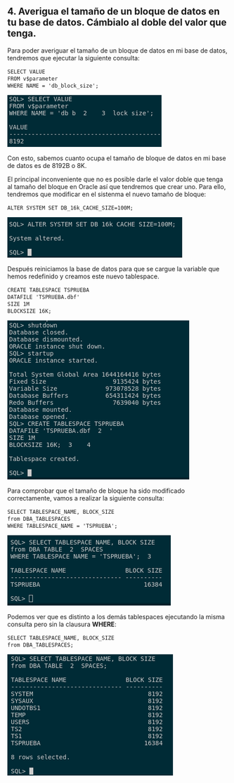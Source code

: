 ## 4. Averigua el tamaño de un bloque de datos en tu base de datos. Cámbialo al doble del valor que tenga.

Para poder averiguar el tamaño de un bloque de datos en mi base de datos, tendremos que ejecutar la siguiente consulta:

```
SELECT VALUE 
FROM v$parameter 
WHERE NAME = 'db_block_size';
```

![Oracle foto 9](img/9.png)

Con esto, sabemos cuanto ocupa el tamaño de bloque de datos en mi base de datos es de 8192B o 8K.

El principal inconveniente que no es posible darle el valor doble que tenga al tamaño del bloque en Oracle así que tendremos que crear uno. 
Para ello, tendremos que modificar en el sistenma el nuevo tamaño de bloque:

```
ALTER SYSTEM SET DB_16k_CACHE_SIZE=100M;
```

![Oracle foto 10](img/10.png)

Después reiniciamos la base de datos para que se cargue la variable que hemos redefinido y creamos este nuevo tablespace.

```
CREATE TABLESPACE TSPRUEBA 
DATAFILE 'TSPRUEBA.dbf' 
SIZE 1M 
BLOCKSIZE 16K;
```

![Oracle foto 11](img/11.png)

Para comprobar que el tamaño de bloque ha sido modificado correctamente, vamos a realizar la siguiente consulta:

```
SELECT TABLESPACE_NAME, BLOCK_SIZE 
from DBA_TABLESPACES 
WHERE TABLESPACE_NAME = 'TSPRUEBA';
```

![Oracle foto 12](img/12.png)

Podemos ver que es distinto a los demás tablespaces ejecutando la misma consulta pero sin la clausura **WHERE**:

```
SELECT TABLESPACE_NAME, BLOCK_SIZE 
from DBA_TABLESPACES;
```

![Oracle foto 13](img/13.png)